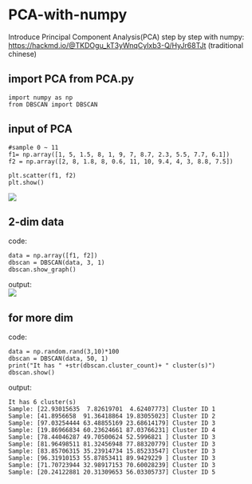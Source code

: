 # PCA-with-numpy
Introduce Principal Component Analysis(PCA) step by step with numpy: <br>
https://hackmd.io/@TKDOgu_kT3yWnqCyIxb3-Q/HyJr68TJt (traditional chinese)


## import PCA from PCA.py
```
import numpy as np
from DBSCAN import DBSCAN
```

## input of PCA
```
#sample 0 ~ 11
f1= np.array([1, 5, 1.5, 8, 1, 9, 7, 8.7, 2.3, 5.5, 7.7, 6.1])
f2 = np.array([2, 8, 1.8, 8, 0.6, 11, 10, 9.4, 4, 3, 8.8, 7.5])

plt.scatter(f1, f2)
plt.show()
```
![](https://i.imgur.com/xJqzU3P.png)


## 2-dim data
code:
```
data = np.array([f1, f2])
dbscan = DBSCAN(data, 3, 1)
dbscan.show_graph()
```
output: <br>
![](https://i.imgur.com/WOz2aDl.png)

## for more dim
code:
```
data = np.random.rand(3,10)*100
dbscan = DBSCAN(data, 50, 1)
print("It has " +str(dbscan.cluster_count)+ " cluster(s)")
dbscan.show()
```
output: <br>
```
It has 6 cluster(s)
Sample: [22.93015635  7.82619701  4.62407773] Cluster ID 1
Sample: [41.8956658  91.36418864 19.83055023] Cluster ID 2
Sample: [97.03254444 63.48855169 23.68614179] Cluster ID 3
Sample: [19.86966834 60.23624661 87.03766231] Cluster ID 4
Sample: [78.44046287 49.70500624 52.5996821 ] Cluster ID 3
Sample: [81.96498511 81.32456948 77.88320779] Cluster ID 3
Sample: [83.85706315 35.23914734 15.85233547] Cluster ID 3
Sample: [96.31910153 55.87853411 89.9429229 ] Cluster ID 3
Sample: [71.70723944 32.98917153 70.60028239] Cluster ID 3
Sample: [20.24122881 20.31309653 56.03305737] Cluster ID 5
```

